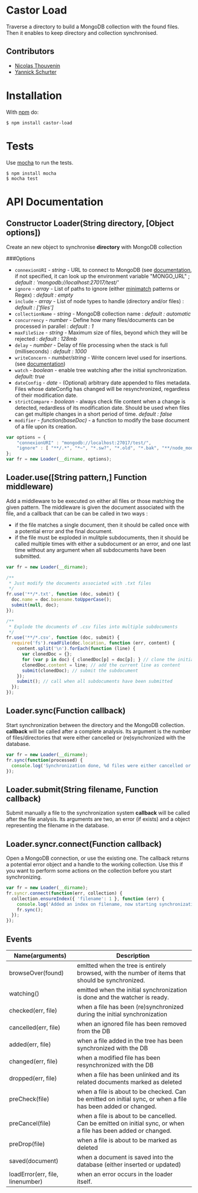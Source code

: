 # Castor Load

Traverse a directory to build a MongoDB collection with the found files. Then it enables to keep directory and collection synchronised.

## Contributors

  * [Nicolas Thouvenin](https://github.com/touv)
  * [Yannick Schurter](https://github.com/nojhamster)

# Installation

With [npm](http://npmjs.org) do:

    $ npm install castor-load


# Tests

Use [mocha](https://github.com/visionmedia/mocha) to run the tests.

    $ npm install mocha
    $ mocha test

# API Documentation

## Constructor Loader(String directory, [Object options])
Create an new object to synchronise **directory** with MongoDB collection

###Options

* `connexionURI` - *string* - URL to connect to MongoDB (see [documentation](http://docs.mongodb.org/manual/reference/connection-string/), if not specified, it can look up the environment variable "MONGO_URL" ; *default : 'mongodb://localhost:27017/test/'*
* `ignore` - *array* - List of paths to ignore (either [minimatch](https://github.com/isaacs/minimatch) patterns or Regex) : *default : empty*
* `include` - *array* - List of node types to handle (directory and/or files) : *default : ['files']*
* `collectionName` - *string* - MongoDB collection name : *default : automatic*
* `concurrency` - *number* - Define how many files/documents can be processed in parallel : *default : 1*
* `maxFileSize` - *string* - Maximum size of files, beyond which they will be rejected : *default : 128mb*
* `delay` - *number* - Delay of file processing when the stack is full (milliseconds) : *default : 1000*
* `writeConcern` - *number/string* - Write concern level used for insertions. (see [documentation](http://docs.mongodb.org/manual/reference/write-concern/))
* `watch` - *boolean* - enable tree watching after the initial synchronization. *default: true*
* `dateConfig` - *date* - (Optional) arbitrary date appended to files metadata. Files whose dateConfig has changed will be resynchronized, regardless of their modification date.
* `strictCompare` - *boolean* - always check file content when a change is detected, redardless of its modification date. Should be used when files can get multiple changes in a short period of time. *default : false*
* `modifier` - *function(baseDoc)* - a function to modify the base document of a file upon its creation.

```javascript
var options = {
	"connexionURI" : "mongodb://localhost:27017/test/",
	"ignore" : [ "**/.*", "*~", "*.sw?", "*.old", "*.bak", "**/node_modules"]
};
var fr = new Loader(__dirname, options);

```


## Loader.use([String pattern,] Function middleware)
Add a middleware to be executed on either all files or those matching the given pattern. The middleware is given the document associated with the file, and a callback that can be can be called in two ways :
- if the file matches a single document, then it should be called once with a potential error and the final document.
- if the file must be exploded in mulitple subdocuments, then it should be called multiple times with either a subdocument or an error, and one last time without any argument when all subdocuments have been submitted.


```javascript
var fr = new Loader(__dirname);

/**
 * Just modify the documents associated with .txt files
 */
fr.use('**/*.txt', function (doc, submit) {
  doc.name = doc.basename.toUpperCase();
  submit(null, doc);
});

/**
 * Explode the documents of .csv files into multiple subdocuments
 */
fr.use('**/*.csv', function (doc, submit) {
  require('fs').readFile(doc.location, function (err, content) {
    content.split('\n').forEach(function (line) {
      var clonedDoc = {};
      for (var p in doc) { clonedDoc[p] = doc[p]; } // clone the initial document
      clonedDoc.content = line; // add the current line as content
      submit(clonedDoc); // submit the subdocument
    });
    submit(); // call when all subdocuments have been submitted
  });
});
```

## Loader.sync(Function callback)
Start synchronization between the directory and the MongoDB collection.
**callback** will be called after a complete analysis. Its argument is the number of files/directories that were either cancelled or (re)synchronized with the database.

```javascript
var fr = new Loader(__dirname);
fr.sync(function(processed) {
  console.log('Synchronization done, %d files were either cancelled or checked', processed);
});
```

## Loader.submit(String filename, Function callback)
Submit manually a file to the synchronization system
**callback** will be called after the file analysis. Its arguments are two, an error (if exists) and a object representing the filename in the database.


## Loader.syncr.connect(Function callback)
Open a MongoDB connection, or use the existing one. The callback returns a potential error object and a handle to the working collection. Use this if you want to perform some actions on the collection before you start synchronizing.

```javascript
var fr = new Loader(__dirname);
fr.syncr.connect(function(err, collection) {
  collection.ensureIndex({ 'filename': 1 }, function (err) {
    console.log('Added an index on filename, now starting synchronization');
    fr.sync();
  });
});
```

## Events

<table>
  <thead>
    <tr>
      <th>Name(arguments)</th>
      <th>Description</th>
    </tr>
  </thead>
  <tr>
    <td>browseOver(found)</td>
    <td>emitted when the tree is entirely browsed, with the number of items that should be synchronized.</td>
  </tr>
  <tr>
    <td>watching()</td>
    <td>emitted when the initial synchronization is done and the watcher is ready.</td>
  </tr>
  <tr>
    <td>checked(err, file)</td>
    <td>when a file has been (re)synchronized during the initial synchronization</td>
  </tr>
  <tr>
    <td>cancelled(err, file)</td>
    <td>when an ignored file has been removed from the DB</td>
  </tr>
  <tr>
    <td>added(err, file)</td>
    <td>when a file added in the tree has been synchronized with the DB</td>
  </tr>
  <tr>
    <td>changed(err, file)</td>
    <td>when a modified file has been resynchronized with the DB</td>
  </tr>
  <tr>
    <td>dropped(err, file)</td>
    <td>when a file has been unlinked and its related documents marked as deleted</td>
  </tr>
  <tr>
    <td>preCheck(file)</td>
    <td>when a file is about to be checked. Can be emitted on initial sync, or when a file has been added or changed.</td>
  </tr>
  <tr>
    <td>preCancel(file)</td>
    <td>when a file is about to be cancelled. Can be emitted on initial sync, or when a file has been added or changed.</td>
  </tr>
  <tr>
    <td>preDrop(file)</td>
    <td>when a file is about to be marked as deleted</td>
  </tr>
    <tr>
    <td>saved(document)</td>
    <td>when a document is saved into the database (either inserted or updated)</td>
  </tr>
  </tr>
    <tr>
    <td>loadError(err, file, linenumber)</td>
    <td>when an error occurs in the loader itself.</td>
  </tr>
</table>
